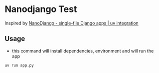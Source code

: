 # Nanodjango Test

Inspired by [NanoDjango - single-file Django apps | uv integration](https://youtu.be/0-iuJgfQMOw)

## Usage

- this command will install dependencies, environment and will run the app

```bash
uv run app.py
```